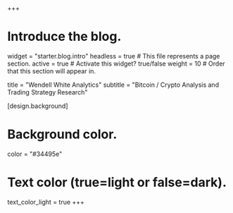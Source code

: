 +++
# Introduce the blog.
widget = "starter.blog.intro"
headless = true  # This file represents a page section.
active = true  # Activate this widget? true/false
weight = 10  # Order that this section will appear in.

title = "Wendell White Analytics"
subtitle = "Bitcoin / Crypto Analysis and Trading Strategy Research"

[design.background]
  # Background color.
  color = "#34495e"

  # Text color (true=light or false=dark).
  text_color_light = true
+++
